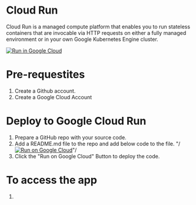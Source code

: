 # Cloud Run 
Cloud Run is a managed compute platform that enables you to run stateless containers that are invocable via HTTP requests on either a fully managed environment or in your own Google Kubernetes Engine cluster.

[![Run in Google Cloud][run_img]][run_link]

[run_img]: https://storage.googleapis.com/cloudrun/button.svg
[run_link]: https://console.cloud.google.com/cloudshell/editor?shellonly=true&cloudshell_image=gcr.io/cloudrun/button&cloudshell_git_repo=https://github.com/auburnhacks-devops/cloud-run&cloudshell_working_dir=covidtracking

# Pre-requestites
1. Create a Github account.
2. Create a Google Cloud Account

# Deploy to Google Cloud Run
1. Prepare a GitHub repo with your source code.
2. Add a README.md file to the repo and add below code to the file.
"/[![Run on Google Cloud](https://deploy.cloud.run/button.svg)](https://deploy.cloud.run)"/
3. Click the "Run on Google Cloud" Button to deploy the code.

# To access the app
1. 
